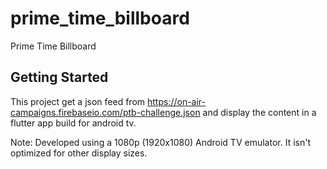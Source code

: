 # prime_time_billboard

Prime Time Billboard

## Getting Started

This project get a json feed from https://on-air-campaigns.firebaseio.com/ptb-challenge.json
and display the content in a flutter app build for android tv.

Note: Developed using a 1080p (1920x1080) Android TV emulator.
      It isn't optimized for other display sizes.

